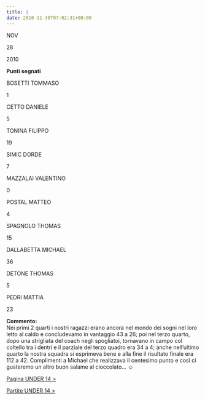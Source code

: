 ```yaml
---
title: |
date: 2010-11-30T07:02:31+00:00
---
```

NOV

28

2010

**Punti segnati**

BOSETTI TOMMASO

1

CETTO DANIELE

5

TONINA FILIPPO

19

SIMIC DORDE

7

MAZZALAI VALENTINO

0

POSTAL MATTEO

4

SPAGNOLO THOMAS

15

DALLABETTA MICHAEL

36

DETONE THOMAS

5

PEDRI MATTIA

23

**Commento:**  
Nei primi 2 quarti i nostri ragazzi erano ancora nel mondo dei sogni nel loro letto al caldo e concludevamo in vantaggio 43 a 26; poi nel terzo quarto, dopo una strigliata del coach negli spogliatoi, tornavano in campo col coltello tra i dentri e il parziale del terzo quadro era 34 a 4; anche nell’ultimo quarto la nostra squadra si esprimeva bene e alla fine il risultato finale era 112 a 42. Complimenti a Michael che realizzava il centesimo punto e così ci gusteremo un altro buon salame al cioccolato… ☺

[Pagina UNDER 14 >](http://www.basketgardolo.it/under-14)

[Partite UNDER 14 >](http://www.basketgardolo.it/?tag=under-14&cat=11)